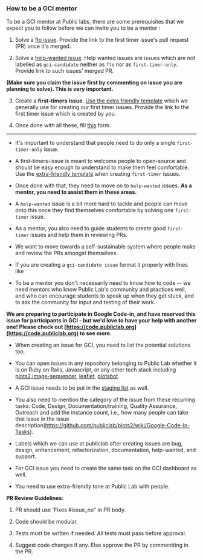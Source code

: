 ### How to be a GCI mentor

To be a GCI mentor at Public labs, there are some prerequisites that we expect you to follow before we can invite you to be a mentor :

1. Solve a [fto issue](https://code.publiclab.org/). Provide the link to the first timer issue's pull request (PR) once it's merged.

2. Solve a [help-wanted issue](https://github.com/publiclab/plots2/labels/help-wanted). Help wanted issues are issues which are not labelled as `gci-candidate` neither as `fto` nor as `first-timer-only`. Provide link to such issues' merged PR.

**(Make sure you claim the issue first by commenting on issue you are planning to solve). This is very important.**

3. Create a **first-timers issue.** [Use the extra friendly template](https://publiclab.org/notes/warren/10-31-2016/create-a-welcoming-first-timers-only-issue-to-invite-new-software-contributors) which we generally use for creating our first timer issues. Provide the link to the first timer issue which is created by you.

4. Once done with all these, fill [this](https://docs.google.com/forms/d/e/1FAIpQLScSBS-ddZN2H-lviUJbKlbV2VwP21fdIutXOCBzigRhmXJybw/viewform?usp=sf_link) form.
<hr>

* It's important to understand that people need to do only a single `first-timer-only` issue.

* A first-timers-issue is meant to welcome people to open-source and should be easy enough to understand to make them feel comfortable. Use the [extra-friendly template](https://publiclab.org/n/13667) when creating `first-timer` issues.

* Once done with that, they need to move on to `help-wanted` issues. **As a mentor, you need to assist them in these areas.**

* A `help-wanted` issue is a bit more hard to tackle and people can move onto this once they find themselves comfortable by solving one `first-timer` issue. 

* As a mentor, you also need to guide students to create good `first-timer` issues and help them in reviewing PRs.

* We want to move towards a self-sustainable system where people make and review the PRs amongst themselves.

* If you are creating a `gci-candidate issue` format it properly with
lines like

* To be a mentor you don't necessarily need to know how to code -- we need mentors who know Public Lab's community and practices well, and who can encourage students to speak up when they get stuck, and to ask the community for input and testing of their work.

**We are preparing to participate in Google Code-in, and have reserved this issue for participants in GCI - but we'd love to have your help with another one! Please check out [https://code.publiclab.org](https://code.publiclab.org) to see more.**

* When creating an issue for GCI, you need to list the potential solutions too.

* You can open issues in any repository belonging to Public Lab whether it is on Ruby on Rails, Javascript, or any other tech stack including [plots2](https://github.com/publiclab/plots2),[image-sequencer](https://github.com/publiclab/image-sequencer), [leaflet](https://github.com/publiclab?utf8=%E2%9C%93&q=leaflet&type=&language=), [plotsbot](https://github.com/publiclab/plotsbot).

* A GCI issue needs to be put in the [staging list](https://github.com/publiclab/plots2/issues/3276) as well.

* You also need to mention the category of the issue from these recurring tasks: Code, Design, Documentation/training, Quality Assurance, Outreach and add the instance count, i.e., how many people can take that issue in the issue description(https://github.com/publiclab/plots2/wiki/Google-Code-In-Tasks).

* Labels which we can use at publiclab after creating issues are bug, design, enhancement, refactorization, documentation, help-wanted, and support.

* For GCI issue you need to create the same task on the GCI dashboard as well.

* You need to use extra-friendly tone at Public Lab with people.

**PR Review Guidelines:**

1. PR should use 'Fixes #issue_no" in PR body.

2. Code should be modular.

3. Tests must be written if needed. All tests must pass before approval.

4. Suggest code changes if any. Else approve the PR by commentting in the PR.

